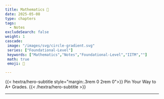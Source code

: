 ```yaml
---
title: Mathematics 🔢
date: 2025-05-08
type: chapters
tags:
  - Notes 
excludeSearch: false
weight: 1
cascade:
 image: "/images/svg/circle-gradient.svg"
 series: ["Foundational-Level"]
 keywords: ["Mathematics","Notes","Foundational-Level","IITM",""]
 math: true
 emoji: 🧠

---
```


{{< hextra/hero-subtitle style="margin:.3rem 0 2rem 0">}}
  Pin Your Way to A+ Grades.
{{< /hextra/hero-subtitle >}}

---
